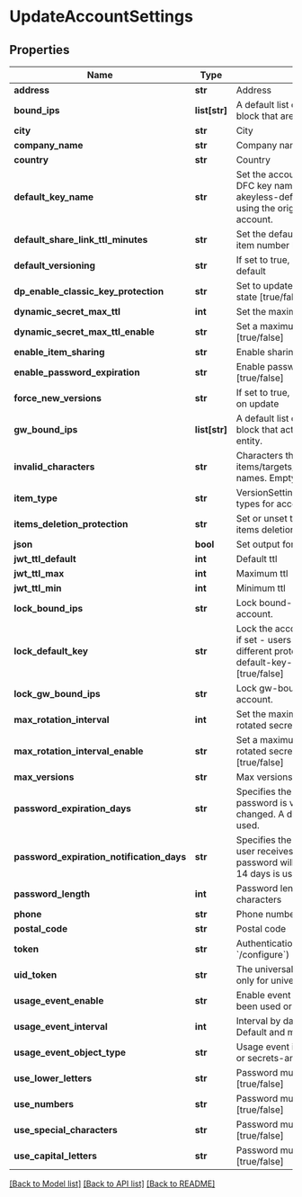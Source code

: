 # UpdateAccountSettings

## Properties
Name | Type | Description | Notes
------------ | ------------- | ------------- | -------------
**address** | **str** | Address | [optional] 
**bound_ips** | **list[str]** | A default list of comma-separated CIDR block that are allowed to authenticate. | [optional] 
**city** | **str** | City | [optional] 
**company_name** | **str** | Company name | [optional] 
**country** | **str** | Country | [optional] 
**default_key_name** | **str** | Set the account default key based on the DFC key name. Use \&quot;set-original-akeyless-default-key\&quot; to revert to using the original default key of the account. | [optional] 
**default_share_link_ttl_minutes** | **str** | Set the default ttl in minutes for sharing item number between 60 and 43200 | [optional] 
**default_versioning** | **str** | If set to true, new versions is enabled by default | [optional] 
**dp_enable_classic_key_protection** | **str** | Set to update protection with classic keys state [true/false] | [optional] 
**dynamic_secret_max_ttl** | **int** | Set the maximum ttl for dynamic secrets | [optional] 
**dynamic_secret_max_ttl_enable** | **str** | Set a maximum ttl for dynamic secrets [true/false] | [optional] 
**enable_item_sharing** | **str** | Enable sharing items [true/false] | [optional] 
**enable_password_expiration** | **str** | Enable password expiration policy [true/false] | [optional] 
**force_new_versions** | **str** | If set to true, new version will be created on update | [optional] 
**gw_bound_ips** | **list[str]** | A default list of comma-separated CIDR block that acts as a trusted Gateway entity. | [optional] 
**invalid_characters** | **str** | Characters that cannot be used for items/targets/roles/auths/event_forwarder names. Empty string will enforce nothing. | [optional] [default to 'notReceivedInvalidCharacter']
**item_type** | **str** | VersionSettingsObjectType defines object types for account version settings | [optional] 
**items_deletion_protection** | **str** | Set or unset the default behaviour of items deletion protection [true/false] | [optional] 
**json** | **bool** | Set output format to JSON | [optional] [default to False]
**jwt_ttl_default** | **int** | Default ttl | [optional] 
**jwt_ttl_max** | **int** | Maximum ttl | [optional] 
**jwt_ttl_min** | **int** | Minimum ttl | [optional] 
**lock_bound_ips** | **str** | Lock bound-ips setting globally in the account. | [optional] 
**lock_default_key** | **str** | Lock the account&#39;s default protection key, if set - users will not be able to use a different protection key, relevant only if default-key-name is configured [true/false] | [optional] 
**lock_gw_bound_ips** | **str** | Lock gw-bound-ips setting in the account. | [optional] 
**max_rotation_interval** | **int** | Set the maximum rotation interval for rotated secrets auto rotation settings | [optional] 
**max_rotation_interval_enable** | **str** | Set a maximum rotation interval for rotated secrets auto rotation settings [true/false] | [optional] 
**max_versions** | **str** | Max versions | [optional] 
**password_expiration_days** | **str** | Specifies the number of days that a password is valid before it must be changed. A default value of 90 days is used. | [optional] 
**password_expiration_notification_days** | **str** | Specifies the number of days before a user receives notification that their password will expire. A default value of 14 days is used. | [optional] 
**password_length** | **int** | Password length between 5 - to 50 characters | [optional] 
**phone** | **str** | Phone number | [optional] 
**postal_code** | **str** | Postal code | [optional] 
**token** | **str** | Authentication token (see &#x60;/auth&#x60; and &#x60;/configure&#x60;) | [optional] 
**uid_token** | **str** | The universal identity token, Required only for universal_identity authentication | [optional] 
**usage_event_enable** | **str** | Enable event for objects that have not been used or changed [true/false] | [optional] 
**usage_event_interval** | **int** | Interval by days for unused objects. Default and minimum interval is 90 days | [optional] 
**usage_event_object_type** | **str** | Usage event is supported for auth method or secrets-and-keys [auth/item] | [optional] 
**use_lower_letters** | **str** | Password must contain lower case letters [true/false] | [optional] 
**use_numbers** | **str** | Password must contain numbers [true/false] | [optional] 
**use_special_characters** | **str** | Password must contain special characters [true/false] | [optional] 
**use_capital_letters** | **str** | Password must contain capital letters [true/false] | [optional] 

[[Back to Model list]](../README.md#documentation-for-models) [[Back to API list]](../README.md#documentation-for-api-endpoints) [[Back to README]](../README.md)


